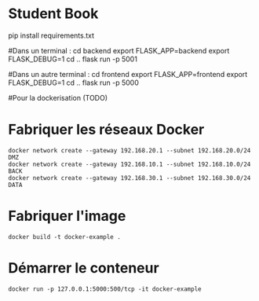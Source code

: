 # Student Book

pip install requirements.txt

#Dans un terminal :
cd backend
export FLASK_APP=backend
export FLASK_DEBUG=1
cd ..
flask run -p 5001

#Dans un autre terminal :
cd frontend
export FLASK_APP=frontend
export FLASK_DEBUG=1
cd ..
flask run -p 5000




#Pour la dockerisation (TODO)
# Fabriquer les réseaux Docker 
```angular2html
docker network create --gateway 192.168.20.1 --subnet 192.168.20.0/24 DMZ
docker network create --gateway 192.168.10.1 --subnet 192.168.10.0/24 BACK
docker network create --gateway 192.168.30.1 --subnet 192.168.30.0/24 DATA
```


# Fabriquer l'image
```
docker build -t docker-example .
```

# Démarrer le conteneur
```
docker run -p 127.0.0.1:5000:500/tcp -it docker-example
```


